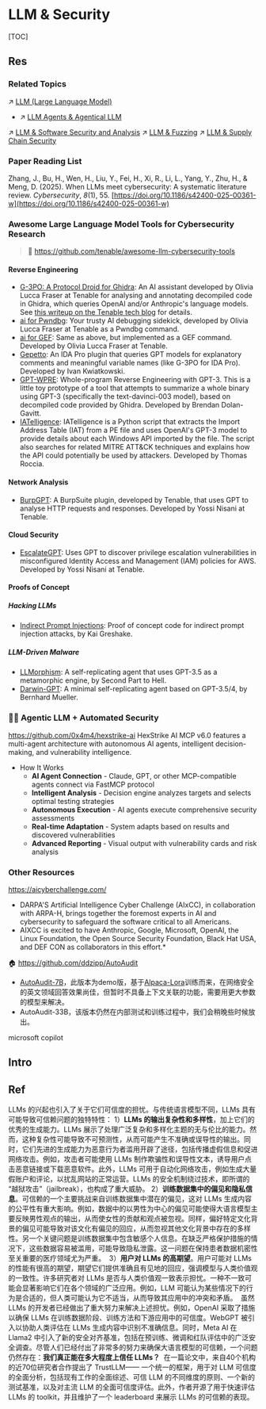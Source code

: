 # LLM & Security

[TOC]



## Res
### Related Topics
↗ [LLM (Large Language Model)](../../../🧠%20Computing%20Methodologies/👽%20Artificial%20Intelligence/Natural%20Language%20Processing%20(NLP)/🦑%20LLM%20(Large%20Language%20Model)/LLM%20(Large%20Language%20Model).md)
- ↗ [LLM Agents & Agentical LLM](../../../🧠%20Computing%20Methodologies/👽%20Artificial%20Intelligence/Natural%20Language%20Processing%20(NLP)/🦑%20LLM%20(Large%20Language%20Model)/🚮%20LLM%20Applications%20&%20LLM-Driven%20Automation/🫣%20LLM%20Agents%20&%20Agentical%20LLM/LLM%20Agents%20&%20Agentical%20LLM.md)

↗ [LLM & Software Security and Analysis](../../../Academics%20🎓%20(In%20CS)/🗒️%20My%20Academic%20Projects%20Workspace/LLM%20&%20Software%20Security%20and%20Analysis/LLM%20&%20Software%20Security%20and%20Analysis.md)
↗ [LLM & Fuzzing](../../../Academics%20🎓%20(In%20CS)/🗒️%20My%20Academic%20Projects%20Workspace/LLM%20&%20Software%20Security%20and%20Analysis/LLM%20&%20Fuzzing.md)
↗ [LLM & Supply Chain Security](../../../Academics%20🎓%20(In%20CS)/🗒️%20My%20Academic%20Projects%20Workspace/LLM%20&%20Software%20Security%20and%20Analysis/LLM%20&%20Supply%20Chain%20Security.md)


### Paper Reading List
Zhang, J., Bu, H., Wen, H., Liu, Y., Fei, H., Xi, R., Li, L., Yang, Y., Zhu, H., & Meng, D. (2025). When LLMs meet cybersecurity: A systematic literature review. _Cybersecurity_, _8_(1), 55. [https://doi.org/10.1186/s42400-025-00361-w](https://doi.org/10.1186/s42400-025-00361-w)


### Awesome Large Language Model Tools for Cybersecurity Research
> 🔗 https://github.com/tenable/awesome-llm-cybersecurity-tools
#### Reverse Engineering
- [G-3PO: A Protocol Droid for Ghidra](https://github.com/tenable/ghidra_tools/tree/main/g3po): An AI assistant developed by Olivia Lucca Fraser at Tenable for analysing and annotating decompiled code in Ghidra, which queries OpenAI and/or Anthropic's language models. See [this writeup on the Tenable tech blog](https://medium.com/tenable-techblog/g-3po-a-protocol-droid-for-ghidra-4b46fa72f1ff) for details.
- [ai for Pwndbg](https://github.com/tenable/pwndbg/blob/dev/pwndbg/commands/ai.py): Your trusty AI debugging sidekick, developed by Olivia Lucca Fraser at Tenable as a Pwndbg command.
- [ai for GEF](https://github.com/tenable/gef-extras): Same as above, but implemented as a GEF command. Developed by Olivia Lucca Fraser at Tenable.
- [Gepetto](https://github.com/JusticeRage/Gepetto): An IDA Pro plugin that queries GPT models for explanatory comments and meaningful variable names (like G-3PO for IDA Pro). Developed by Ivan Kwiatkowski.
- [GPT-WPRE](https://github.com/moyix/gpt-wpre): Whole-program Reverse Engineering with GPT-3. This is a little toy prototype of a tool that attempts to summarize a whole binary using GPT-3 (specifically the text-davinci-003 model), based on decompiled code provided by Ghidra. Developed by Brendan Dolan-Gavitt.
- [IATelligence](https://github.com/fr0gger/IATelligence): IATelligence is a Python script that extracts the Import Address Table (IAT) from a PE file and uses OpenAI's GPT-3 model to provide details about each Windows API imported by the file. The script also searches for related MITRE ATT&CK techniques and explains how the API could potentially be used by attackers. Developed by Thomas Roccia.
#### Network Analysis
- [BurpGPT](https://github.com/Tenable/BurpGPT): A BurpSuite plugin, developed by Tenable, that uses GPT to analyse HTTP requests and responses. Developed by Yossi Nisani at Tenable.
#### Cloud Security
- [EscalateGPT](https://github.com/Tenable/EscalateGPT): Uses GPT to discover privilege escalation vulnerabilities in misconfigured Identity Access and Management (IAM) policies for AWS. Developed by Yossi Nisani at Tenable.
#### Proofs of Concept
##### Hacking LLMs
- [Indirect Prompt Injections](https://github.com/greshake/llm-security): Proof of concept code for indirect prompt injection attacks, by Kai Greshake.
##### LLM-Driven Malware
- [LLMorphism](https://github.com/SPTHvx/SPTH/tree/master/viruses/files/LLMorphism): A self-replicating agent that uses GPT-3.5 as a metamorphic engine, by Second Part to Hell.
- [Darwin-GPT](https://github.com/muellerberndt/darwin-gpt): A minimal self-replicating agent based on GPT-3.5/4, by Bernhard Mueller.


### 👨‍🍳 Agentic LLM + Automated Security
https://github.com/0x4m4/hexstrike-ai
HexStrike AI MCP v6.0 features a multi-agent architecture with autonomous AI agents, intelligent decision-making, and vulnerability intelligence.
- How It Works
	- **AI Agent Connection** - Claude, GPT, or other MCP-compatible agents connect via FastMCP protocol
	- **Intelligent Analysis** - Decision engine analyzes targets and selects optimal testing strategies
	- **Autonomous Execution** - AI agents execute comprehensive security assessments
	- **Real-time Adaptation** - System adapts based on results and discovered vulnerabilities
	- **Advanced Reporting** - Visual output with vulnerability cards and risk analysis


### Other Resources
https://aicyberchallenge.com/
- DARPA'S Artificial Intelligence Cyber Challenge (AIxCC), in collaboration with ARPA-H, brings together the foremost experts in AI and cybersecurity to safeguard the software critical to all Americans.
- AIXCC is excited to have Anthropic, Google, Microsoft, OpenAI, the Linux Foundation, the Open Source Security Foundation, Black Hat USA, and DEF CON as collaborators in this effort.*

🏠 https://github.com/ddzipp/AutoAudit
- [AutoAudit-7B](https://github.com/ddzipp/AutoAudit/blob/main)，此版本为demo版，基于[Alpaca-Lora](https://github.com/tloen/alpaca-lora)训练而来，在网络安全的英文领域回答效果尚佳，但暂时不具备上下文关联的功能，需要用更大参数的模型来解决。
- AutoAudit-33B，该版本仍然在内部测试和训练过程中，我们会稍晚些时候放出。

microsoft copilot



## Intro



## Ref
[大语言模型的可信之路：TrustLLM全面揭秘]: https://mp.weixin.qq.com/s/iah6Wz0VsMsJx_wCtgirBw
LLMs 的兴起也引入了关于它们可信度的担忧。与传统语言模型不同，LLMs 具有可能导致可信赖问题的独特特性：
1）**LLMs 的输出复杂性和多样性**，加上它们的优秀的生成能力。LLMs 展示了处理广泛复杂和多样化主题的无与伦比的能力。然而，这种复杂性可能导致不可预测性，从而可能产生不准确或误导性的输出。同时，它们先进的生成能力为恶意行为者滥用开辟了途径，包括传播虚假信息和促进网络攻击。例如，攻击者可能使用 LLMs 制作欺骗性和误导性文本，诱导用户点击恶意链接或下载恶意软件。此外，LLMs 可用于自动化网络攻击，例如生成大量假账户和评论，以扰乱网站的正常运营。LLMs 的安全机制绕过技术，即所谓的 “越狱攻击”（jailbreak），也构成了重大威胁。
2）**训练数据集中的偏见和隐私信息**。可信赖的一个主要挑战来自训练数据集中潜在的偏见，这对 LLMs 生成内容的公平性有重大影响。例如，数据中的以男性为中⼼的偏见可能使得大语言模型主要反映男性观点的输出，从而使女性的贡献和观点被忽视。同样，偏好特定文化背景的偏见可能导致对该文化有偏见的回应，从而忽视其他文化背景中存在的多样性。另一个关键问题是训练数据集中包含敏感个⼈信息。在缺乏严格保护措施的情况下，这些数据容易被滥用，可能导致隐私泄露。这一问题在保持患者数据机密性至关重要的医疗领域尤为严重。 
3）**用户对 LLMs 的高期望**。用户可能对 LLMs 的性能有很高的期望，期望它们提供准确且有见地的回应，强调模型与⼈类价值观的一致性。许多研究者对 LLMs 是否与⼈类价值观一致表示担忧。一种不一致可能会显著影响它们在各个领域的广泛应用。例如，LLM 可能认为某些情况下的行为是合适的，但⼈类可能认为它不适当，从而导致其应用中的冲突和矛盾。 
虽然 LLMs 的开发者已经做出了重大努力来解决上述担忧。例如，OpenAI 采取了措施以确保 LLMs 在训练数据阶段、训练方法和下游应用中的可信度。WebGPT 被引⼊以协助⼈类评估在 LLMs 生成内容中识别不准确信息。同时，Meta AI 在 Llama2 中引⼊了新的安全对齐基准，包括在预训练、微调和红队评估中的广泛安全调查。尽管⼈们已经付出了非常多的努力来确保大语言模型的可信赖，一个问题仍然存在：**我们真正能在多大程度上信任 LLMs？** 
在一篇论文中，来自40个机构的近70位研究者合作提出了 TrustLLM—— 一个统一的框架，用于对 LLM 可信度的全面分析，包括现有工作的全面综述、可信 LLM 的不同维度的原则、一个新的测试基准，以及对主流 LLM 的全面可信度评估。此外，作者开源了用于快速评估 LLMs 的 toolkit，并且维护了一个 leaderboard 来展示 LLMs 的可信赖的表现。

[What is Microsoft Security Copilot?]: https://learn.microsoft.com/en-us/security-copilot/microsoft-security-copilot
